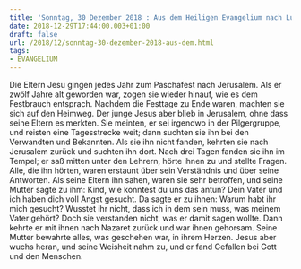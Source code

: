 ```yaml
---
title: 'Sonntag, 30 Dezember 2018 : Aus dem Heiligen Evangelium nach Lukas - Lk 2,41-52.'
date: 2018-12-29T17:44:00.003+01:00
draft: false
url: /2018/12/sonntag-30-dezember-2018-aus-dem.html
tags: 
- EVANGELIUM
---
```


Die Eltern Jesu gingen jedes Jahr zum Paschafest nach Jerusalem. Als er zwölf Jahre alt geworden war, zogen sie wieder hinauf, wie es dem Festbrauch entsprach. Nachdem die Festtage zu Ende waren, machten sie sich auf den Heimweg. Der junge Jesus aber blieb in Jerusalem, ohne dass seine Eltern es merkten. Sie meinten, er sei irgendwo in der Pilgergruppe, und reisten eine Tagesstrecke weit; dann suchten sie ihn bei den Verwandten und Bekannten. Als sie ihn nicht fanden, kehrten sie nach Jerusalem zurück und suchten ihn dort. Nach drei Tagen fanden sie ihn im Tempel; er saß mitten unter den Lehrern, hörte ihnen zu und stellte Fragen. Alle, die ihn hörten, waren erstaunt über sein Verständnis und über seine Antworten. Als seine Eltern ihn sahen, waren sie sehr betroffen, und seine Mutter sagte zu ihm: Kind, wie konntest du uns das antun? Dein Vater und ich haben dich voll Angst gesucht. Da sagte er zu ihnen: Warum habt ihr mich gesucht? Wusstet ihr nicht, dass ich in dem sein muss, was meinem Vater gehört? Doch sie verstanden nicht, was er damit sagen wollte. Dann kehrte er mit ihnen nach Nazaret zurück und war ihnen gehorsam. Seine Mutter bewahrte alles, was geschehen war, in ihrem Herzen. Jesus aber wuchs heran, und seine Weisheit nahm zu, und er fand Gefallen bei Gott und den Menschen.